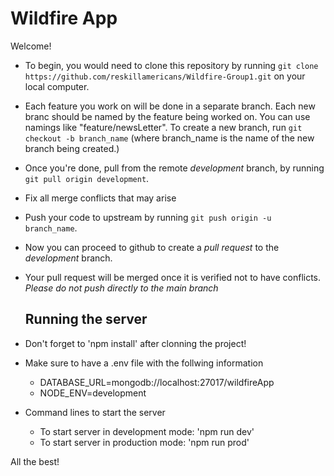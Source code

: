 # Wildfire App

Welcome!

- To begin, you would need to clone this repository by running
  `git clone https://github.com/reskillamericans/Wildfire-Group1.git`
  on your local computer.

- Each feature you work on will be done in a separate branch. Each new branc should be named by the feature being worked on. You can use namings like "feature/newsLetter".
  To create a new branch, run `git checkout -b branch_name` (where branch_name is the name of the new branch being created.)
- Once you're done, pull from the remote _development_ branch, by running `git pull origin development`.
- Fix all merge conflicts that may arise
- Push your code to upstream by running
  `git push origin -u branch_name`.
- Now you can proceed to github to create a _pull request_ to the _development_ branch.
- Your pull request will be merged once it is verified not to have conflicts.
  _Please do not push directly to the main branch_

  ## Running the server

- Don't forget to 'npm install' after clonning the project!
- Make sure to have a .env file with the follwing information

  - DATABASE_URL=mongodb://localhost:27017/wildfireApp
  - NODE_ENV=development

- Command lines to start the server
  - To start server in development mode: 'npm run dev'
  - To start server in production mode: 'npm run prod'

All the best!
